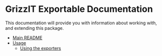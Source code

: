 # GrizzIT Exportable Documentation

This documentation will provide you with information about working with, and extending this package.

- [Main README](../README.md)
- [Usage](usage/index.md)
  - [Using the exporters](usage/using-the-exporters.md)